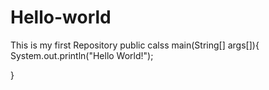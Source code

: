 # Hello-world
This is my first Repository
public calss main(String[] args[]){
  System.out.println("Hello World!");

}
